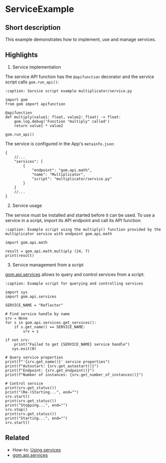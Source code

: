 # ServiceExample

## Short description

This example demonstrates how to implement, use and manage services.

## Highlights

1. Service implementation

The service API function has the `@apifunction` decorator and the service script calls `gom.run_api()`:

```{code-block} python
:caption: Service script example multiplicator/service.py

import gom
from gom import apifunction

@apifunction
def multiply(value1: float, value2: float) -> float:
	gom.log.debug('Function "multiply" called')
	return value1 * value2
	
gom.run_api()
```

The service is configured in the App's `metainfo.json`:

```{code-block} json
{
    //...
    "services": [
        {
            "endpoint": "gom.api.math",
            "name": "Multiplicator",
            "script": "multiplicator/service.py"
        }
    ]
    //...
}
```

2. Service usage

The service must be installed and started before it can be used. To use a service in a script, import its API endpoint and call its API function:

```{code-block} python
:caption: Example script using the multiply() function provided by the multiplicator service with endpoint gom.api.math

import gom.api.math

result = gom.api.math.multiply (24, 7)
print(result)
```

3. Service management from a script

[gom.api.services](https://zeissiqs.github.io/zeiss-inspect-addon-api/2025/python_api/python_api.html#gom-api-services) allows to query and control services from a script:

```{code-block} python
:caption: Example script for querying and controlling services

import sys
import gom.api.services

SERVICE_NAME = "Reflector"

# Find service handle by name
srv = None
for s in gom.api.services.get_services():
	if s.get_name() == SERVICE_NAME:
		srv = s

if not srv:
	print("Failed to get {SERVICE_NAME} service handle")
   sys.exit(0)

# Query service properties
print(f"'{srv.get_name()}' service properties")
print(f"Autostart: {srv.get_autostart()}")
print(f"Endpoint: {srv.get_endpoint()}")
print(f"Number of instances: {srv.get_number_of_instances()}")

# Control service
print(srv.get_status())
print("(Re-)Starting...", end="")
srv.start()
print(srv.get_status())
print("Stopping...", end="")
srv.stop()
print(srv.get_status())
print("Starting...", end="")
srv.start()
```

## Related

* How-to: [Using services](https://zeissiqs.github.io/zeiss-inspect-addon-api/2025/howtos/using_services/using_services.md)
* [gom.api.services](https://zeissiqs.github.io/zeiss-inspect-addon-api/2025/python_api/python_api.html#gom-api-services)
